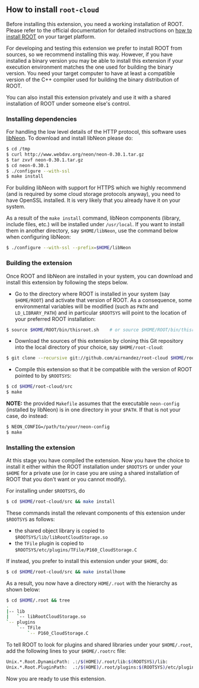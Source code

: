 ## How to install `root-cloud`

Before installing this extension, you need a working installation of ROOT. Please refer to the official documentation for detailed instructions on [how to install ROOT](http://root.cern.ch/drupal/content/downloading-root) on your target platform.

For developing and testing this extension we prefer to install ROOT from sources, so we recommend installing this way. However, if you have installed a binary version you may be able to install this extension if your execution environment matches the one used for building the binary version. You need your target computer to have at least a compatible version of the C++ compiler used for building the binary distribution of ROOT.

You can also install this extension privately and use it with a shared installation of ROOT under someone else's control.

### Installing dependencies
For handling the low level details of the HTTP protocol, this software uses [libNeon](http://www.webdav.org/neon/). To download and install libNeon please do:

```bash
$ cd /tmp
$ curl http://www.webdav.org/neon/neon-0.30.1.tar.gz
$ tar zxvf neon-0.30.1.tar.gz
$ cd neon-0.30.1
$ ./configure --with-ssl
$ make install
```

For building libNeon with support for HTTPS which we highly recommend (and is required by some cloud storage protocols anyway), you need to have OpenSSL installed. It is very likely that you already have it on your system.

As a result of the `make install` command, libNeon components (library, include files, etc.) will be installed under `/usr/local`. If you want to install them in another directory, say `$HOME/libNeon`, use the command below when configuring libNeon:

```bash
$ ./configure --with-ssl --prefix=$HOME/libNeon
```

### Building the extension

Once ROOT and libNeon are installed in your system, you can download and install this extension by following the steps below.

* Go to the directory where ROOT is installed in your system (say `$HOME/ROOT`) and activate that version of ROOT. As a consequence, some environmental variables will be modified (such as `PATH` and `LD_LIBRARY_PATH`) and in particular `$ROOTSYS` will point to the location of your preferred ROOT installation:
    
```bash
$ source $HOME/ROOT/bin/thisroot.sh    # or source $HOME/ROOT/bin/thisroot.csh if you are using tcsh
```
    
* Download the sources of this extension by cloning this Git repository into the local directory of your choice, say `$HOME/root-cloud`:

```bash
$ git clone --recursive git://github.com/airnandez/root-cloud $HOME/root-cloud
```

* Compile this extension so that it be compatible with the version of ROOT pointed to by `$ROOTSYS`:

```bash
$ cd $HOME/root-cloud/src
$ make
```

**NOTE:** the provided `Makefile` assumes that the executable `neon-config` (installed by libNeon) is in one directory in your `$PATH`. If that is not your case, do instead:

```bash
$ NEON_CONFIG=/path/to/your/neon-config
$ make
```


### Installing the extension
    
At this stage you have compiled the extension. Now you have the choice to install it either within the ROOT installation under `$ROOTSYS` or under your `$HOME` for a private use (or in case you are using a shared installation of ROOT that you don't want or you cannot modify).

For installing under `$ROOTSYS`, do

```bash
$ cd $HOME/root-cloud/src && make install
```

These commands install the relevant components of this extension under `$ROOTSYS` as follows:
 
* the shared object library is copied to `$ROOTSYS/lib/libRootCloudStorage.so`
* the `TFile` plugin is copied to `$ROOTSYS/etc/plugins/TFile/P160_CloudStorage.C` 

If instead, you prefer to install this extension under your `$HOME`, do:
```bash
$ cd $HOME/root-cloud/src && make installhome
```

As a result, you now have a directory `HOME/.root` with the hierarchy as shown below:
```bash
$ cd $HOME/.root && tree
.
|-- lib
|   `-- libRootCloudStorage.so
`-- plugins
    `-- TFile
        `-- P160_CloudStorage.C
```


To tell ROOT to look for plugins and shared libraries under your `$HOME/.root`, add the following lines to your `$HOME/.rootrc` file:

```bash
Unix.*.Root.DynamicPath: .:/$(HOME)/.root/lib:$(ROOTSYS)/lib:
Unix.*.Root.PluginPath:  .:/$(HOME)/.root/plugins:$(ROOTSYS)/etc/plugins:
```

Now you are ready to use this extension.

